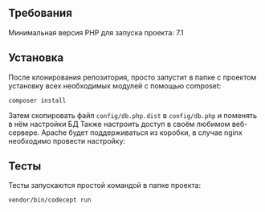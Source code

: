 Требования
------------

Минимальная версия PHP для запуска проекта: 7.1


Установка
------------

После клонирования репозитория, просто запустит в папке с проектом установку всех необходимых модулей с помощью composet:

~~~
composer install
~~~

Затем скопировать файл `config/db.php.dist` в `config/db.php` и поменять в нём настройки БД
Также настроить доступ в своём любимом веб-сервере.
Apache будет поддерживаться из коробки, в случае nginx необходимо провести настройку:


Тесты
-------

Тесты запускаются простой командой в папке проекта:

```
vendor/bin/codecept run
```


